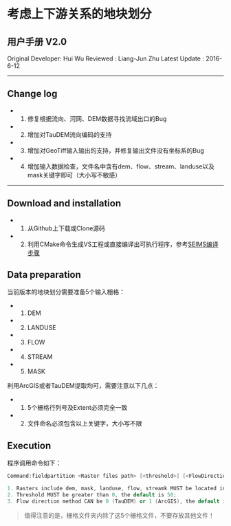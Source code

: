 考虑上下游关系的地块划分
=======================
用户手册 V2.0
----------------

Original Developer: Hui Wu
Reviewed		  : Liang-Jun Zhu
Latest Update     : 2016-6-12

----------------------------

## Change log

+ 1. 修复根据流向、河网、DEM数据寻找流域出口的Bug
+ 2. 增加对TauDEM流向编码的支持
+ 3. 增加对GeoTiff输入输出的支持，并修复输出文件没有坐标系的Bug
+ 4. 增加输入数据检查，文件名中含有dem、flow、stream、landuse以及mask关键字即可（大小写不敏感）

------------------------------

## Download and installation

+ 1. 从Github上下载或Clone源码
+ 2. 利用CMake命令生成VS工程或直接编译出可执行程序，参考[SEIMS编译步骤](https://github.com/seims/SEIMS/wiki/Develop-environment)

## Data preparation

当前版本的地块划分需要准备5个输入栅格：

+ 1. DEM
+ 2. LANDUSE
+ 3. FLOW
+ 4. STREAM
+ 5. MASK

利用ArcGIS或者TauDEM提取均可，需要注意以下几点：

+ 1. 5个栅格行列号及Extent必须完全一致
+ 2. 文件命名必须包含以上关键字，大小写不限

## Execution

程序调用命令如下：

```cpp
Command:fieldpartition <Raster files path> [<threshold>] [<FlowDirection method>]

1. Rasters include dem, mask, landuse, flow, streamk MUST be located in raster files path, the format can be ASC or GTIFF; 
2. Threshold MUST be greater than 0, the default is 50;
3. Flow direction method CAN be 0 (TauDEM) or 1 (ArcGIS), the default is 0.
```

> 值得注意的是，栅格文件夹内除了这5个栅格文件，不要存放其他文件！



